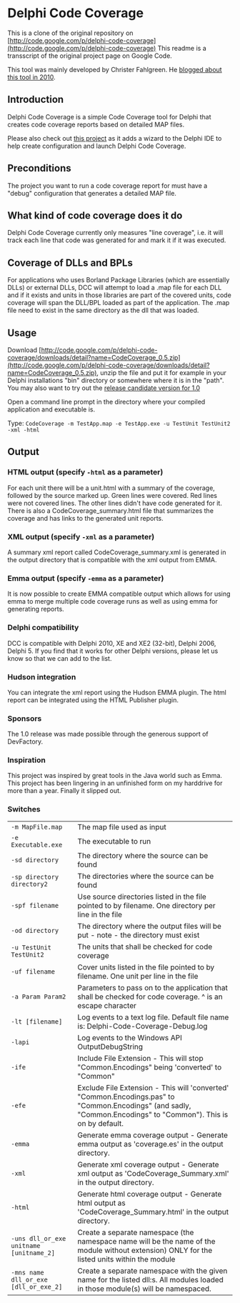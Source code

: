 # Delphi Code Coverage

This is a clone of the original repository on [http://code.google.com/p/delphi-code-coverage](http://code.google.com/p/delphi-code-coverage)
This readme is a transscript of the original project page on Google Code.

This tool was mainly developed by Christer Fahlgreen. He [blogged about this tool in 2010](http://christerblog.wordpress.com/2010/06/25/a-code-coverage-tool-for-delphi-2010/).

## Introduction
Delphi Code Coverage is a simple Code Coverage tool for Delphi that creates code coverage reports 
based on detailed MAP files.

Please also check out [this project](http://code.google.com/p/delphi-code-coverage-wizard/) as it adds a wizard to the 
Delphi IDE to help create configuration and launch Delphi Code Coverage.

## Preconditions
The project you want to run a code coverage report for must have a "debug" configuration that generates a 
detailed MAP file.

## What kind of code coverage does it do
Delphi Code Coverage currently only measures "line coverage", i.e. it will track each line that code was generated for 
and mark it if it was executed.

## Coverage of DLLs and BPLs
For applications who uses Borland Package Libraries (which are essentially DLLs) or external DLLs, DCC will attempt to 
load a .map file for each DLL and if it exists and units in those libraries are part of the covered units, 
code coverage will span the DLL/BPL loaded as part of the application. The .map file need to exist in the same 
directory as the dll that was loaded.

## Usage
Download [http://code.google.com/p/delphi-code-coverage/downloads/detail?name=CodeCoverage_0.5.zip](http://code.google.com/p/delphi-code-coverage/downloads/detail?name=CodeCoverage_0.5.zip), 
unzip the file and put it for example in your Delphi installations "bin" directory or somewhere where it is in 
the "path". 
You may also want to try out the [release candidate version for 1.0](http://code.google.com/p/delphi-code-coverage/downloads/detail?name=CodeCoverage_1.0_RC7.zip)

Open a command line prompt in the directory where your compiled application and executable is. 

Type: `CodeCoverage -m TestApp.map -e TestApp.exe -u TestUnit TestUnit2 -xml -html`

## Output
### HTML output (specify `-html` as a parameter)
For each unit there will be a unit.html with a summary of the coverage, followed by the source marked up. 
Green lines were covered. Red lines were not covered lines. The other lines didn't have code generated for it. 
There is also a CodeCoverage_summary.html file that summarizes the coverage and has links to the generated unit reports.

### XML output (specify `-xml` as a parameter)
A summary xml report called CodeCoverage_summary.xml is generated in the output directory that is compatible with the 
xml output from EMMA.

### Emma output (specify `-emma` as a parameter)
It is now possible to create EMMA compatible output which allows for using emma to merge multiple code coverage runs as 
well as using emma for generating reports.

### Delphi compatibility
DCC is compatible with Delphi 2010, XE and XE2 (32-bit), Delphi 2006, Delphi 5. If you find that it works for other 
Delphi versions, please let us know so that we can add to the list.

### Hudson integration
You can integrate the xml report using the Hudson EMMA plugin. The html report can be integrated using the 
HTML Publisher plugin.

### Sponsors
The 1.0 release was made possible through the generous support of DevFactory.

### Inspiration
This project was inspired by great tools in the Java world such as Emma. This project has been lingering in an 
unfinished form on my harddrive for more than a year. Finally it slipped out.

### Switches
<table>
    <tr><td><code>-m MapFile.map</code></td><td>The map file used as input</td></tr>
    <tr><td><code>-e Executable.exe</code></td><td>The executable to run</td></tr>
    <tr><td><code>-sd directory</code></td><td>The directory where the source can be found</td></tr>
    <tr><td><code>-sp directory directory2</code></td><td>The directories where the source can be found</td></tr>
    <tr><td><code>-spf filename</code></td><td>Use source directories listed in the file pointed to by filename. One directory per line in the file</td></tr>
    <tr><td><code>-od directory</code></td><td>The directory where the output files will be put - note - the directory must exist</td></tr>
    <tr><td><code>-u TestUnit TestUnit2</code></td><td>The units that shall be checked for code coverage</td></tr>
    <tr><td><code>-uf filename</code></td><td>Cover units listed in the file pointed to by filename. One unit per line in the file</td></tr>
    <tr><td><code>-a Param Param2</code></td><td>Parameters to pass on to the application that shall be checked for code coverage. ^ is an escape character</td></tr>
    <tr><td><code>-lt [filename]</code></td><td>Log events to a text log file. Default file name is: Delphi-Code-Coverage-Debug.log</td></tr>
    <tr><td><code>-lapi</code></td><td>Log events to the Windows API OutputDebugString</td></tr>
    <tr><td><code>-ife</code></td><td>Include File Extension - This will stop "Common.Encodings" being 'converted' to "Common"</td></tr>
    <tr><td><code>-efe</code></td><td>Exclude File Extension - This will 'converted' "Common.Encodings.pas" to "Common.Encodings" (and sadly, "Common.Encodings" to "Common"). This is on by default.</td></tr>
    <tr><td><code>-emma</code></td><td>Generate emma coverage output - Generate emma output as 'coverage.es' in the output directory.</td></tr>
    <tr><td><code>-xml</code></td><td>Generate xml coverage output - Generate xml output as 'CodeCoverage_Summary.xml' in the output directory.</td></tr>
    <tr><td><code>-html</code></td><td>Generate html coverage output - Generate html output as 'CodeCoverage_Summary.html' in the output directory.</td></tr>
    <tr><td><code>-uns dll_or_exe unitname [unitname_2]</code></td><td>Create a separate namespace (the namespace name will be the name of the module without extension) ONLY for the listed units within the module</td></tr>
    <tr><td><code>-mns name dll_or_exe [dll_or_exe_2]</code></td><td>Create a separate namespace with the given name for the listed dll:s. All modules loaded in those module(s) will be namespaced.</td></tr>
</table>
